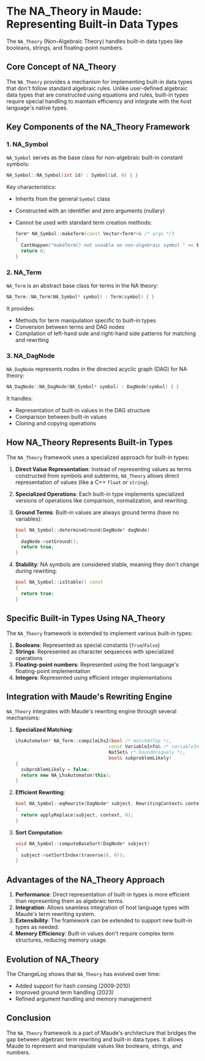# The NA_Theory in Maude: Representing Built-in Data Types

The `NA_Theory` (Non-Algebraic Theory) handles built-in data types like booleans, strings, and floating-point numbers.

## Core Concept of NA_Theory

The `NA_Theory` provides a mechanism for implementing built-in data types that don't follow standard algebraic rules. Unlike user-defined algebraic data types that are constructed using equations and rules, built-in types require special handling to maintain efficiency and integrate with the host language's native types.

## Key Components of the NA_Theory Framework

### 1. NA_Symbol

`NA_Symbol` serves as the base class for non-algebraic built-in constant symbols:

```cpp
NA_Symbol::NA_Symbol(int id) : Symbol(id, 0) { }
```

Key characteristics:

- Inherits from the general `Symbol` class
- Constructed with an identifier and zero arguments (nullary)
- Cannot be used with standard term creation methods:

  ```cpp
  Term* NA_Symbol::makeTerm(const Vector<Term*>& /* args */)
  {
    CantHappen("makeTerm() not useable on non-algebraic symbol " << this);
    return 0;
  }
  ```

### 2. NA_Term

`NA_Term` is an abstract base class for terms in the NA theory:

```cpp
NA_Term::NA_Term(NA_Symbol* symbol) : Term(symbol) { }
```

It provides:

- Methods for term manipulation specific to built-in types
- Conversion between terms and DAG nodes
- Compilation of left-hand side and right-hand side patterns for matching and rewriting

### 3. NA_DagNode

`NA_DagNode` represents nodes in the directed acyclic graph (DAG) for NA theory:

```cpp
NA_DagNode::NA_DagNode(NA_Symbol* symbol) : DagNode(symbol) { }
```

It handles:

- Representation of built-in values in the DAG structure
- Comparison between built-in values
- Cloning and copying operations

## How NA_Theory Represents Built-in Types

The `NA_Theory` framework uses a specialized approach for built-in types:

1. **Direct Value Representation**: Instead of representing values as terms constructed from symbols and subterms, `NA_Theory` allows direct representation of values (like a C++ `float` or `string`).
2. **Specialized Operations**: Each built-in type implements specialized versions of operations like comparison, normalization, and rewriting.
3. **Ground Terms**: Built-in values are always ground terms (have no variables):

   ```cpp
   bool NA_Symbol::determineGround(DagNode* dagNode)
   {
     dagNode->setGround();
     return true;
   }
   ```

4. **Stability**: NA symbols are considered stable, meaning they don't change during rewriting:

   ```cpp
   bool NA_Symbol::isStable() const
   {
     return true;
   }
   ```

## Specific Built-in Types Using NA_Theory

The `NA_Theory` framework is extended to implement various built-in types:

1. **Booleans**: Represented as special constants (`True`/`False`)
2. **Strings**: Represented as character sequences with specialized operations
3. **Floating-point numbers**: Represented using the host language's floating-point implementation
4. **Integers**: Represented using efficient integer implementations

## Integration with Maude's Rewriting Engine

`NA_Theory` integrates with Maude's rewriting engine through several mechanisms:

1. **Specialized Matching**:

   ```cpp
   LhsAutomaton* NA_Term::compileLhs2(bool /* matchAtTop */, 
                                     const VariableInfo& /* variableInfo */,
                                     NatSet& /* boundUniquely */,
                                     bool& subproblemLikely)
   {
     subproblemLikely = false;
     return new NA_LhsAutomaton(this);
   }
   ```

2. **Efficient Rewriting**:

   ```cpp
   bool NA_Symbol::eqRewrite(DagNode* subject, RewritingContext& context)
   {
     return applyReplace(subject, context, 0);
   }
   ```

3. **Sort Computation**:

   ```cpp
   void NA_Symbol::computeBaseSort(DagNode* subject)
   {
     subject->setSortIndex(traverse(0, 0));
   }
   ```

## Advantages of the NA_Theory Approach

1. **Performance**: Direct representation of built-in types is more efficient than representing them as algebraic terms.
2. **Integration**: Allows seamless integration of host language types with Maude's term rewriting system.
3. **Extensibility**: The framework can be extended to support new built-in types as needed.
4. **Memory Efficiency**: Built-in values don't require complex term structures, reducing memory usage.

## Evolution of NA_Theory

The ChangeLog shows that `NA_Theory` has evolved over time:

- Added support for hash consing (2009-2010)
- Improved ground term handling (2023)
- Refined argument handling and memory management

## Conclusion

The `NA_Theory` framework is a part of Maude's architecture that bridges the gap between algebraic term rewriting and built-in data types. It allows Maude to represent and manipulate values like booleans, strings, and numbers.